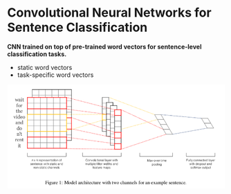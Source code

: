 # Convolutional Neural Networks for Sentence Classification



**CNN trained on top of pre-trained word vectors for sentence-level classification tasks.**



* static word vectors
* task-specific word vectors



![](../imgs/cnn-sentence-1.png)

